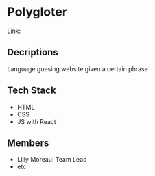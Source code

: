 # Polygloter
Link: 

## Decriptions
Language guesing website given a certain phrase

## Tech Stack
* HTML
* CSS
* JS with React

## Members
* LIlly Moreau: Team Lead
* etc

